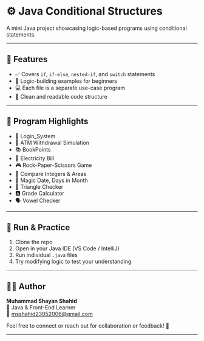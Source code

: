 # ⚙️ Java Conditional Structures

A mini Java project showcasing logic-based programs using conditional statements.

---

## 📌 Features

- ✅ Covers `if`, `if-else`, `nested-if`, and `switch` statements  
- 🧠 Logic-building examples for beginners  
- 💻 Each file is a separate use-case program  
- 📝 Clean and readable code structure  

---

## 📂 Program Highlights

- 🔐 Login_System  
- 🏧 ATM Withdrawal Simulation  
- 📚 BookPoints  
- 🔌 Electricity Bill  
- 🎮 Rock-Paper-Scissors Game  
- 🔢 Compare Integers & Areas  
- 📅 Magic Date, Days in Month  
- 🔺 Triangle Checker  
- 🅰️ Grade Calculator  
- 🗣️ Vowel Checker  

---

## 🚀 Run & Practice

1. Clone the repo  
2. Open in your Java IDE (VS Code / IntelliJ)  
3. Run individual `.java` files  
4. Try modifying logic to test your understanding  

---

## 🧑‍💻 **Author** 

**Muhammad Shayan Shahid**  
📍 Java & Front-End Learner  
📧 [msshahid23052006@gmail.com](mailto:msshahid23052006@gmail.com)  

Feel free to connect or reach out for collaboration or feedback! 🤝

---


